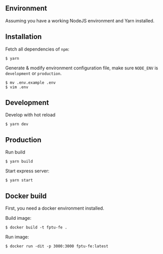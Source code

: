 ## Environment

Assuming you have a working NodeJS environment and Yarn installed.

## Installation

Fetch all dependencies of `npm`:

```
$ yarn
```

Generate & modify environment configuration file, make sure `NODE_ENV` is `development` or `production`.

```
$ mv .env.example .env
$ vim .env
```

## Development

Develop with hot reload

```
$ yarn dev
```

## Production

Run build

```
$ yarn build
```

Start express server:

```
$ yarn start
```

## Docker build

First, you need a docker environment installed.

Build image:

```
$ docker build -t fptu-fe .
```

Run image:

```
$ docker run -dit -p 3000:3000 fptu-fe:latest
```
